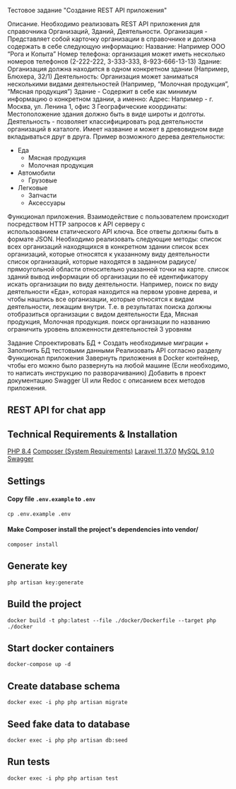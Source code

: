 Тестовое задание "Создание REST API приложения"

Описание.
Необходимо реализовать REST API приложения для справочника Организаций, Зданий, Деятельности.
Организация - Представляет собой карточку организации в справочнике и должна содержать в себе следующую информацию:
Название: Например ООО “Рога и Копыта”
Номер телефона: организация может иметь несколько номеров телефонов (2-222-222, 3-333-333, 8-923-666-13-13)
Здание: Организация должна находится в одном конкретном здании (Например, Блюхера, 32/1)
Деятельность: Организация может заниматься несколькими видами деятельностей (Например, “Молочная продукция”, “Мясная продукция”)
Здание - Содержит в себе как минимум информацию о конкретном здании, а именно:
Адрес: Например - г. Москва, ул. Ленина 1, офис 3
Географические координаты: Местоположение здания должно быть в виде широты и долготы.
Деятельность - позволяет классифицировать род деятельности организаций в каталоге. Имеет название и может в древовидном виде вкладываться друг в друга. Пример возможного дерева деятельности:
- Еда
    - Мясная продукция
    - Молочная продукция
- Автомобили
    - Грузовые
- Легковые
    - Запчасти
    - Аксессуары

Функционал приложения.
Взаимодействие с пользователем происходит посредством HTTP запросов к API серверу с использованием статического API ключа. Все ответы должны быть в формате JSON. Необходимо реализовать следующие методы:
список всех организаций находящихся в конкретном здании
список всех организаций, которые относятся к указанному виду деятельности
список организаций, которые находятся в заданном радиусе/прямоугольной области относительно указанной точки на карте. список зданий
вывод информации об организации по её идентификатору
искать организации по виду деятельности. Например, поиск по виду деятельности «Еда», которая находится на первом уровне дерева, и чтобы нашлись все организации, которые относятся к видам деятельности, лежащим внутри. Т.е. в результатах поиска должны отобразиться организации с видом деятельности Еда, Мясная продукция, Молочная продукция.
поиск организации по названию
ограничить уровень вложенности деятельностей 3 уровням

Задание
Спроектировать БД + Создать необходимые миграции + Заполнить БД тестовыми данными
Реализовать API согласно разделу Функционал приложения
Завернуть приложения в Docker контейнер, чтобы его можно было развернуть на любой машине (Если необходимо, то написать инструкцию по разворачиванию)
Добавить в проект документацию Swagger UI или Redoc с описанием всех методов приложения.








## REST API for chat app

## Technical Requirements & Installation

[PHP 8.4](https://www.php.net/releases/8.4/en.php)
[Composer (System Requirements)](https://getcomposer.org/doc/00-intro.md#system-requirements)
[Laravel 11.37.0](https://laravel.com/docs/11.x)
[MySQL 9.1.0](https://hub.docker.com/r/mysql/mysql-server#!)
[Swagger](https://github.com/zircote/swagger-php)

## Settings

#### Copy file `.env.example` to `.env`
```
cp .env.example .env
```

#### Make Composer install the project's dependencies into vendor/

```
composer install
```

## Generate key
```
php artisan key:generate
```

## Build the project

```
docker build -t php:latest --file ./docker/Dockerfile --target php ./docker
```

## Start docker containers

```
docker-compose up -d
```

## Create database schema

```
docker exec -i php php artisan migrate
```


## Seed fake data to database

```
docker exec -i php php artisan db:seed
```

## Run tests

```
docker exec -i php php artisan test
```





